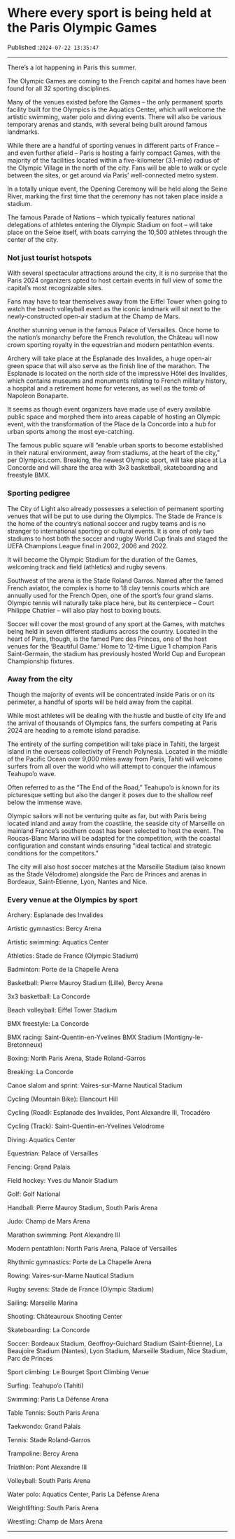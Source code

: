 # Where every sport is being held at the Paris Olympic Games

Published :`2024-07-22 13:35:47`

---

There’s a lot happening in Paris this summer.

The Olympic Games are coming to the French capital and homes have been found for all 32 sporting disciplines.

Many of the venues existed before the Games – the only permanent sports facility built for the Olympics is the Aquatics Center, which will welcome the artistic swimming, water polo and diving events. There will also be various temporary arenas and stands, with several being built around famous landmarks.

While there are a handful of sporting venues in different parts of France – and even further afield – Paris is hosting a fairly compact Games, with the majority of the facilities located within a five-kilometer (3.1-mile) radius of the Olympic Village in the north of the city. Fans will be able to walk or cycle between the sites, or get around via Paris’ well-connected metro system.

In a totally unique event, the Opening Ceremony will be held along the Seine River, marking the first time that the ceremony has not taken place inside a stadium.

The famous Parade of Nations – which typically features national delegations of athletes entering the Olympic Stadium on foot – will take place on the Seine itself, with boats carrying the 10,500 athletes through the center of the city.

### Not just tourist hotspots

With several spectacular attractions around the city, it is no surprise that the Paris 2024 organizers opted to host certain events in full view of some the capital’s most recognizable sites.

Fans may have to tear themselves away from the Eiffel Tower when going to watch the beach volleyball event as the iconic landmark will sit next to the newly-constructed open-air stadium at the Champ de Mars.

Another stunning venue is the famous Palace of Versailles. Once home to the nation’s monarchy before the French revolution, the Château will now crown sporting royalty in the equestrian and modern pentathlon events.

Archery will take place at the Esplanade des Invalides, a huge open-air green space that will also serve as the finish line of the marathon. The Esplanade is located on the north side of the impressive Hôtel des Invalides, which contains museums and monuments relating to French military history, a hospital and a retirement home for veterans, as well as the tomb of Napoleon Bonaparte.

It seems as though event organizers have made use of every available public space and morphed them into areas capable of hosting an Olympic event, with the transformation of the Place de la Concorde into a hub for urban sports among the most eye-catching.

The famous public square will “enable urban sports to become established in their natural environment, away from stadiums, at the heart of the city,” per Olympics.com. Breaking, the newest Olympic sport, will take place at La Concorde and will share the area with 3x3 basketball, skateboarding and freestyle BMX.

### Sporting pedigree

The City of Light also already possesses a selection of permanent sporting venues that will be put to use during the Olympics. The Stade de France is the home of the country’s national soccer and rugby teams and is no stranger to international sporting or cultural events. It is one of only two stadiums to host both the soccer and rugby World Cup finals and staged the UEFA Champions League final in 2002, 2006 and 2022.

It will become the Olympic Stadium for the duration of the Games, welcoming track and field (athletics) and rugby sevens.

Southwest of the arena is the Stade Roland Garros. Named after the famed French aviator, the complex is home to 18 clay tennis courts which are annually used for the French Open, one of the sport’s four grand slams. Olympic tennis will naturally take place here, but its centerpiece – Court Philippe Chatrier – will also play host to boxing bouts.

Soccer will cover the most ground of any sport at the Games, with matches being held in seven different stadiums across the country. Located in the heart of Paris, though, is the famed Parc des Princes, one of the host venues for the ‘Beautiful Game.’ Home to 12-time Ligue 1 champion Paris Saint-Germain, the stadium has previously hosted World Cup and European Championship fixtures.

### Away from the city

Though the majority of events will be concentrated inside Paris or on its perimeter, a handful of sports will be held away from the capital.

While most athletes will be dealing with the hustle and bustle of city life and the arrival of thousands of Olympics fans, the surfers competing at Paris 2024 are heading to a remote island paradise.

The entirety of the surfing competition will take place in Tahiti, the largest island in the overseas collectivity of French Polynesia. Located in the middle of the Pacific Ocean over 9,000 miles away from Paris, Tahiti will welcome surfers from all over the world who will attempt to conquer the infamous Teahupo’o wave.

Often referred to as the “The End of the Road,” Teahupo’o is known for its picturesque setting but also the danger it poses due to the shallow reef below the immense wave.

Olympic sailors will not be venturing quite as far, but with Paris being located inland and away from the coastline, the seaside city of Marseille on mainland France’s southern coast has been selected to host the event. The Roucas-Blanc Marina will be adapted for the competition, with the coastal configuration and constant winds ensuring “ideal tactical and strategic conditions for the competitors.”

The city will also host soccer matches at the Marseille Stadium (also known as the Stade Vélodrome) alongside the Parc de Princes and arenas in Bordeaux, Saint-Étienne, Lyon, Nantes and Nice.

### Every venue at the Olympics by sport

Archery: Esplanade des Invalides

Artistic gymnastics: Bercy Arena

Artistic swimming: Aquatics Center

Athletics: Stade de France (Olympic Stadium)

Badminton: Porte de la Chapelle Arena

Basketball: Pierre Mauroy Stadium (Lille), Bercy Arena

3x3 basketball: La Concorde

Beach volleyball: Eiffel Tower Stadium

BMX freestyle: La Concorde

BMX racing: Saint-Quentin-en-Yvelines BMX Stadium (Montigny-le-Bretonneux)

Boxing: North Paris Arena, Stade Roland-Garros

Breaking: La Concorde

Canoe slalom and sprint: Vaires-sur-Marne Nautical Stadium

Cycling (Mountain Bike): Elancourt Hill

Cycling (Road): Esplanade des Invalides, Pont Alexandre III, Trocadéro

Cycling (Track): Saint-Quentin-en-Yvelines Velodrome

Diving: Aquatics Center

Equestrian: Palace of Versailles

Fencing: Grand Palais

Field hockey: Yves du Manoir Stadium

Golf: Golf National

Handball: Pierre Mauroy Stadium, South Paris Arena

Judo: Champ de Mars Arena

Marathon swimming: Pont Alexandre III

Modern pentathlon: North Paris Arena, Palace of Versailles

Rhythmic gymnastics: Porte de La Chapelle Arena

Rowing: Vaires-sur-Marne Nautical Stadium

Rugby sevens: Stade de France (Olympic Stadium)

Sailing: Marseille Marina

Shooting: Châteauroux Shooting Center

Skateboarding: La Concorde

Soccer: Bordeaux Stadium, Geoffroy-Guichard Stadium (Saint-Étienne), La Beaujoire Stadium (Nantes), Lyon Stadium, Marseille Stadium, Nice Stadium, Parc de Princes

Sport climbing: Le Bourget Sport Climbing Venue

Surfing: Teahupo’o (Tahiti)

Swimming: Paris La Défense Arena

Table Tennis: South Paris Arena

Taekwondo: Grand Palais

Tennis: Stade Roland-Garros

Trampoline: Bercy Arena

Triathlon: Pont Alexandre III

Volleyball: South Paris Arena

Water polo: Aquatics Center, Paris La Défense Arena

Weightlifting: South Paris Arena

Wrestling: Champ de Mars Arena

---


